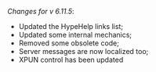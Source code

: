 _Changes for v 6.11.5_:
- Updated the HypeHelp links list;
- Updated some internal mechanics;
- Removed some obsolete code;
- Server messages are now localized too;
- XPUN control has been updated
